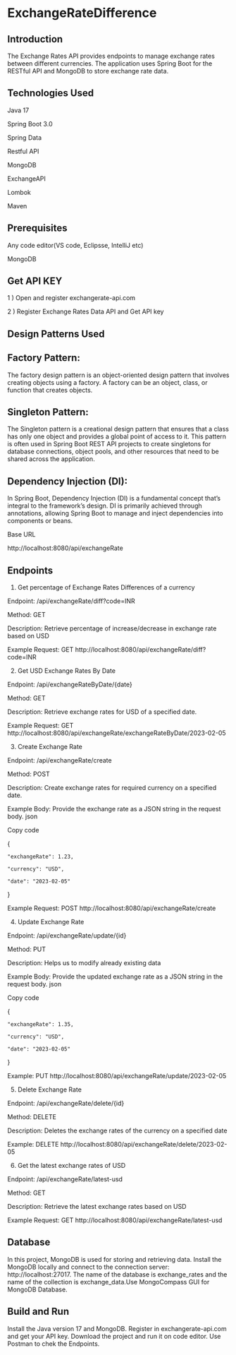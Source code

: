 # ExchangeRateDifference

## Introduction

The Exchange Rates API provides endpoints to manage exchange rates between different currencies. The application uses Spring Boot for the RESTful API and MongoDB to store exchange rate data.

## Technologies Used

Java 17

Spring Boot 3.0

Spring Data

Restful API

MongoDB

ExchangeAPI

Lombok

Maven

## Prerequisites

Any code editor(VS code, Eclipsse, IntelliJ etc)

MongoDB

## Get API KEY 

1 ) Open and register exchangerate-api.com

2 ) Register Exchange Rates Data API and Get API key

## Design Patterns Used

## Factory Pattern:

The factory design pattern is an object-oriented design pattern that involves creating objects using a factory. A factory can be an object, class, or function that creates objects.

## Singleton Pattern:

The Singleton pattern is a creational design pattern that ensures that a class has only one object and provides a global point of access to it. This pattern is often used in Spring Boot REST API projects to create singletons for database connections, object pools, and other resources that need to be shared across the application.

## Dependency Injection (DI):

In Spring Boot, Dependency Injection (DI) is a fundamental concept that’s integral to the framework’s design. DI is primarily achieved through annotations, allowing Spring Boot to manage and inject dependencies into components or beans. 

Base URL

http://localhost:8080/api/exchangeRate

## Endpoints

 1. Get percentage of Exchange Rates Differences of a currency 

  Endpoint: /api/exchangeRate/diff?code=INR

  Method: GET

  Description: Retrieve percentage of increase/decrease in exchange rate based on USD

  Example Request: GET http://localhost:8080/api/exchangeRate/diff?code=INR

2. Get  USD Exchange Rates By Date

  Endpoint: /api/exchangeRateByDate/{date}

  Method: GET

  Description: Retrieve exchange rates for USD of a specified date.

  Example Request: GET http://localhost:8080/api/exchangeRate/exchangeRateByDate/2023-02-05

3. Create Exchange Rate

  Endpoint: /api/exchangeRate/create

  Method: POST

  Description: Create exchange rates for required currency on a specified date.

  Example Body: Provide the exchange rate as a JSON string in the request body.
  json

  Copy code

  {

    "exchangeRate": 1.23, 

    "currency": "USD",

    "date": "2023-02-05"

  }

  Example Request: POST http://localhost:8080/api/exchangeRate/create

4. Update Exchange Rate

  Endpoint: /api/exchangeRate/update/{id}

  Method: PUT

  Description: Helps us to modify already existing data

  Example Body: Provide the updated exchange rate as a JSON string in the request body.
  json

  Copy code

  {

    "exchangeRate": 1.35,

    "currency": "USD",

    "date": "2023-02-05"

  }

  Example: PUT http://localhost:8080/api/exchangeRate/update/2023-02-05

 5. Delete Exchange Rate

  Endpoint: /api/exchangeRate/delete/{id}

  Method: DELETE

  Description: Deletes the exchange rates of the currency on a specified date

  Example: DELETE http://localhost:8080/api/exchangeRate/delete/2023-02-05

  6. Get the latest exchange rates of USD  

  Endpoint: /api/exchangeRate/latest-usd

  Method: GET

  Description: Retrieve the latest exchange rates based on USD

  Example Request: GET http://localhost:8080/api/exchangeRate/latest-usd

  ## Database
  
  In this project, MongoDB is used for storing and retrieving data. Install the MongoDB locally and connect to the connection server: http://localhost:27017.
  The name of the database is exchange_rates and the name of the collection is exchange_data.Use MongoCompass GUI for MongoDB Database.

  ## Build and Run

  Install the Java version 17 and MongoDB. Register in exchangerate-api.com and get your API key. Download the project and run it on code editor. Use Postman to chek the Endpoints.

  






